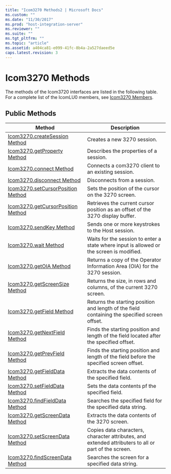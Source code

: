 ```yaml
---
title: "Icom3270 Methods2 | Microsoft Docs"
ms.custom: ""
ms.date: "11/30/2017"
ms.prod: "host-integration-server"
ms.reviewer: ""
ms.suite: ""
ms.tgt_pltfrm: ""
ms.topic: "article"
ms.assetid: a404ca81-e099-41fc-8b4a-2a527daeed5e
caps.latest.revision: 3
---
```

# Icom3270 Methods
The methods of the Icom3720 interfaces are listed in the following table. For a complete list of the IcomLU0 members, see [Icom3270 Members](../HIS2010/icom3270-members2.md).  
  
## Public Methods  
  
|Method|Description|  
|------------|-----------------|  
|[Icom3270.createSession Method](../HIS2010/icom3270-createsession-method1.md)|Creates a new 3270 session.|  
|[Icom3270.getProperty Method](../HIS2010/icom3270-getproperty-method1.md)|Describes the properties of a session.|  
|[Icom3270.connect Method](../HIS2010/icom3270-connect-method2.md)|Connects a com3270 client to an existing session.|  
|[Icom3270.disconnect Method](../HIS2010/icom3270-disconnect-method2.md)|Disconnects from a session.|  
|[Icom3270.setCursorPosition Method](../HIS2010/icom3270-setcursorposition-method1.md)|Sets the position of the cursor on the 3270 screen.|  
|[Icom3270.getCursorPosition Method](../HIS2010/icom3270-getcursorposition-method2.md)|Retrieves the current cursor position as an offset of the 3270 display buffer.|  
|[Icom3270.sendKey Method](../HIS2010/icom3270-sendkey-method2.md)|Sends one or more keystrokes to the Host session.|  
|[Icom3270.wait Method](../HIS2010/icom3270-wait-method2.md)|Waits for the session to enter a state where input is allowed or the screen is modified.|  
|[Icom3270.getOIA Method](../HIS2010/icom3270-getoia-method1.md)|Returns a copy of the Operator Information Area (OIA) for the 3270 session.|  
|[Icom3270.getScreenSize Method](../HIS2010/icom3270-getscreensize-method2.md)|Returns the size, in rows and columns, of the current 3270 screen.|  
|[Icom3270.getField Method](../HIS2010/icom3270-getfield-method2.md)|Returns the starting position and length of the field containing the specified screen offset.|  
|[Icom3270.getNextField Method](../HIS2010/icom3270-getnextfield-method2.md)|Finds the starting position and length of the field located after the specified offset.|  
|[Icom3270.getPrevField Method](../HIS2010/icom3270-getprevfield-method1.md)|Finds the starting position and length of the field before the specified screen offset.|  
|[Icom3270.getFieldData Method](../HIS2010/icom3270-getfielddata-method1.md)|Extracts the data contents of the specified field.|  
|[Icom3270.setFieldData Method](../HIS2010/icom3270-setfielddata-method1.md)|Sets the data contents pf the specified field.|  
|[Icom3270.findFieldData Method](../HIS2010/icom3270-findfielddata-method1.md)|Searches the specified field for the specified data string.|  
|[Icom3270.getScreenData Method](../HIS2010/icom3270-getscreendata-method2.md)|Extracts the data contents of the 3270 screen.|  
|[Icom3270.setScreenData Method](../HIS2010/icom3270-setscreendata-method2.md)|Copies data characters, character attributes, and extended attributers to all or part of the screen.|  
|[Icom3270.findScreenData Method](../HIS2010/icom3270-findscreendata-method1.md)|Searches the screen for a specified data string.|